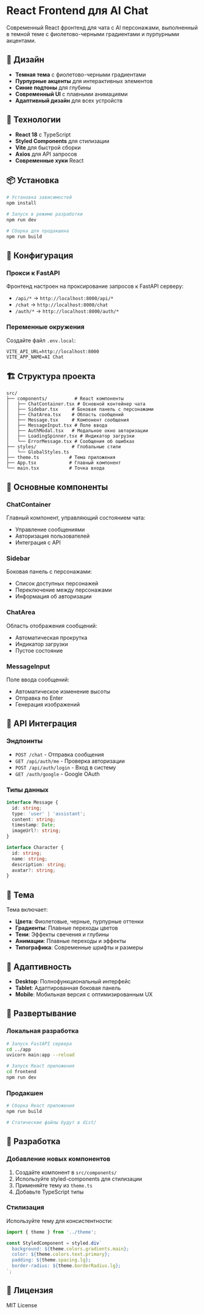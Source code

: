 # React Frontend для AI Chat

Современный React фронтенд для чата с AI персонажами, выполненный в темной теме с фиолетово-черными градиентами и пурпурными акцентами.

## 🎨 Дизайн

- **Темная тема** с фиолетово-черными градиентами
- **Пурпурные акценты** для интерактивных элементов
- **Синие подтоны** для глубины
- **Современный UI** с плавными анимациями
- **Адаптивный дизайн** для всех устройств

## 🚀 Технологии

- **React 18** с TypeScript
- **Styled Components** для стилизации
- **Vite** для быстрой сборки
- **Axios** для API запросов
- **Современные хуки** React

## 📦 Установка

```bash
# Установка зависимостей
npm install

# Запуск в режиме разработки
npm run dev

# Сборка для продакшена
npm run build
```

## 🔧 Конфигурация

### Прокси к FastAPI

Фронтенд настроен на проксирование запросов к FastAPI серверу:

- `/api/*` → `http://localhost:8000/api/*`
- `/chat` → `http://localhost:8000/chat`
- `/auth/*` → `http://localhost:8000/auth/*`

### Переменные окружения

Создайте файл `.env.local`:

```env
VITE_API_URL=http://localhost:8000
VITE_APP_NAME=AI Chat
```

## 🏗️ Структура проекта

```
src/
├── components/          # React компоненты
│   ├── ChatContainer.tsx # Основной контейнер чата
│   ├── Sidebar.tsx     # Боковая панель с персонажами
│   ├── ChatArea.tsx    # Область сообщений
│   ├── Message.tsx     # Компонент сообщения
│   ├── MessageInput.tsx # Поле ввода
│   ├── AuthModal.tsx   # Модальное окно авторизации
│   ├── LoadingSpinner.tsx # Индикатор загрузки
│   └── ErrorMessage.tsx # Сообщения об ошибках
├── styles/             # Глобальные стили
│   └── GlobalStyles.ts
├── theme.ts           # Тема приложения
├── App.tsx            # Главный компонент
└── main.tsx           # Точка входа
```

## 🎯 Основные компоненты

### ChatContainer
Главный компонент, управляющий состоянием чата:
- Управление сообщениями
- Авторизация пользователей
- Интеграция с API

### Sidebar
Боковая панель с персонажами:
- Список доступных персонажей
- Переключение между персонажами
- Информация об авторизации

### ChatArea
Область отображения сообщений:
- Автоматическая прокрутка
- Индикатор загрузки
- Пустое состояние

### MessageInput
Поле ввода сообщений:
- Автоматическое изменение высоты
- Отправка по Enter
- Генерация изображений

## 🔌 API Интеграция

### Эндпоинты

- `POST /chat` - Отправка сообщения
- `GET /api/auth/me` - Проверка авторизации
- `POST /api/auth/login` - Вход в систему
- `GET /auth/google` - Google OAuth

### Типы данных

```typescript
interface Message {
  id: string;
  type: 'user' | 'assistant';
  content: string;
  timestamp: Date;
  imageUrl?: string;
}

interface Character {
  id: string;
  name: string;
  description: string;
  avatar?: string;
}
```

## 🎨 Тема

Тема включает:

- **Цвета**: Фиолетовые, черные, пурпурные оттенки
- **Градиенты**: Плавные переходы цветов
- **Тени**: Эффекты свечения и глубины
- **Анимации**: Плавные переходы и эффекты
- **Типографика**: Современные шрифты и размеры

## 📱 Адаптивность

- **Desktop**: Полнофункциональный интерфейс
- **Tablet**: Адаптированная боковая панель
- **Mobile**: Мобильная версия с оптимизированным UX

## 🚀 Развертывание

### Локальная разработка

```bash
# Запуск FastAPI сервера
cd ../app
uvicorn main:app --reload

# Запуск React приложения
cd frontend
npm run dev
```

### Продакшен

```bash
# Сборка React приложения
npm run build

# Статические файлы будут в dist/
```

## 🔧 Разработка

### Добавление новых компонентов

1. Создайте компонент в `src/components/`
2. Используйте styled-components для стилизации
3. Применяйте тему из `theme.ts`
4. Добавьте TypeScript типы

### Стилизация

Используйте тему для консистентности:

```typescript
import { theme } from '../theme';

const StyledComponent = styled.div`
  background: ${theme.colors.gradients.main};
  color: ${theme.colors.text.primary};
  padding: ${theme.spacing.lg};
  border-radius: ${theme.borderRadius.lg};
`;
```

## 📄 Лицензия

MIT License